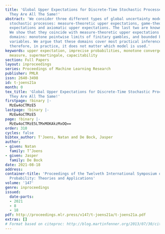 ```yaml
---
title: 'Global Upper Expectations for Discrete-Time Stochastic Processes: In Practice,
  They Are All The Same!'
abstract: 'We consider three different types of global uncertainty models for discrete-time
  stochastic processes: measure-theoretic upper expectations, game-theoretic upper
  expectations and axiomatic upper expectations. The last two are known to be identical.
  We show that they coincide with measure-theoretic upper expectations on two distinct
  domains: monotone pointwise limits of finitary gambles, and bounded below Borel-measurable
  variables. We argue that these domains cover most practical inferences, and that
  therefore, in practice, it does not matter which model is used.'
keywords: upper expectation, imprecise probabilities, monotone convergence, probability
  measure, supermartingale, capacitability
section: Full Papers
layout: inproceedings
series: Proceedings of Machine Learning Research
publisher: PMLR
issn: 2640-3498
id: t-joens21a
month: 0
tex_title: 'Global Upper Expectations for Discrete-Time Stochastic Processes: In Practice,
  They Are All The Same!'
firstpage: !binary |-
  MzEw4oCTMzE5
lastpage: !binary |-
  MzEw4oCTMzE5
page: !binary |-
  MzEw4oCTMzE5LTMxMOKAkzMxOQ==
order: 310
cycles: false
bibtex_author: T'Joens, Natan and De Bock, Jasper
author:
- given: Natan
  family: T’Joens
- given: Jasper
  family: De Bock
date: 2021-08-18
address:
container-title: 'Proceedings of the Twelveth International Symposium on Imprecise
  Probability: Theories and Applications'
volume: '147'
genre: inproceedings
issued:
  date-parts:
  - 2021
  - 8
  - 18
pdf: http://proceedings.mlr.press/v147/t-joens21a/t-joens21a.pdf
extras: []
# Format based on citeproc: http://blog.martinfenner.org/2013/07/30/citeproc-yaml-for-bibliographies/
---
```

